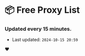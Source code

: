 # :package: Free Proxy List
### Updated every 15 minutes.

- Last updated: `2024-10-15 20:59`

:heart:
